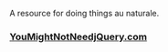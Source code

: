 A resource for doing things au naturale.

### [YouMightNotNeedjQuery.com](http://youmightnotneedjquery.com)

